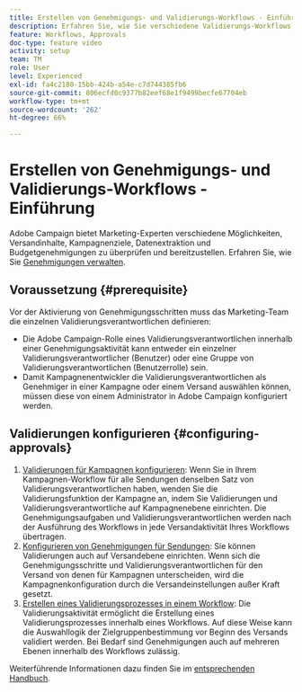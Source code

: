 ```yaml
---
title: Erstellen von Genehmigungs- und Validierungs-Workflows - Einführung
description: Erfahren Sie, wie Sie verschiedene Validierungs-Workflows für Genehmigungen konfigurieren.
feature: Workflows, Approvals
doc-type: feature video
activity: setup
team: TM
role: User
level: Experienced
exl-id: fa4c2180-15bb-424b-a54e-c7d744385fb6
source-git-commit: 806ecfd0c9377b82eef68e1f9499becfe67704eb
workflow-type: tm+mt
source-wordcount: '262'
ht-degree: 66%

---
```


# Erstellen von Genehmigungs- und Validierungs-Workflows - Einführung

Adobe Campaign bietet Marketing-Experten verschiedene Möglichkeiten, Versandinhalte, Kampagnenziele, Datenextraktion und Budgetgenehmigungen zu überprüfen und bereitzustellen. Erfahren Sie, wie Sie [Genehmigungen verwalten](/help/process-management/create-approvals-and-validation-workflows/manage-approvals.md).

## Voraussetzung {#prerequisite}

Vor der Aktivierung von Genehmigungsschritten muss das Marketing-Team die einzelnen Validierungsverantwortlichen definieren:

* Die Adobe Campaign-Rolle eines Validierungsverantwortlichen innerhalb einer Genehmigungsaktivität kann entweder ein einzelner Validierungsverantwortlicher (Benutzer) oder eine Gruppe von Validierungsverantwortlichen (Benutzerrolle) sein.
* Damit Kampagnenentwickler die Validierungsverantwortlichen als Genehmiger in einer Kampagne oder einem Versand auswählen können, müssen diese von einem Administrator in Adobe Campaign konfiguriert werden.

## Validierungen konfigurieren {#configuring-approvals}

1. [Validierungen für Kampagnen konfigurieren](/help/process-management/create-validation-workflows/configure-approvals-for-campaigns.md): Wenn Sie in Ihrem Kampagnen-Workflow für alle Sendungen denselben Satz von Validierungsverantwortlichen haben, wenden Sie die Validierungsfunktion der Kampagne an, indem Sie Validierungen und Validierungsverantwortliche auf Kampagnenebene einrichten. Die Genehmigungsaufgaben und Validierungsverantwortlichen werden nach der Ausführung des Workflows in jede Versandaktivität Ihres Workflows übertragen.
2. [Konfigurieren von Genehmigungen für Sendungen](/help/process-management/create-validation-workflows/configure-approvals-for-deliveries.md): Sie können Validierungen auch auf Versandebene einrichten. Wenn sich die Genehmigungsschritte und Validierungsverantwortlichen für den Versand von denen für Kampagnen unterscheiden, wird die Kampagnenkonfiguration durch die Versandeinstellungen außer Kraft gesetzt.
3. [Erstellen eines Validierungsprozesses in einem Workflow](/help/process-management/create-validation-workflows/create-approval-process-in-a-workflow.md): Die Validierungsaktivität ermöglicht die Erstellung eines Validierungsprozesses innerhalb eines Workflows. Auf diese Weise kann die Auswahllogik der Zielgruppenbestimmung vor Beginn des Versands validiert werden. Bei Bedarf sind Genehmigungen auch auf mehreren Ebenen innerhalb des Workflows zulässig.

Weiterführende Informationen dazu finden Sie im [entsprechenden Handbuch](https://experienceleague.adobe.com/docs/campaign-classic/using/automating-with-workflows/flow-control-activities/approval.html?lang=de).
